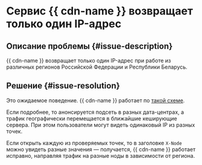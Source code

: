 # Сервис {{ cdn-name }} возвращает только один IP-адрес


## Описание проблемы {#issue-description}

{{ cdn-name }} возвращает только один IP-адрес при работе из различных регионов Российской Федерации и Республики Беларусь.

## Решение {#issue-resolution}

Это ожидаемое поведение. {{ cdn-name }} работает по [такой схеме](../../../cdn/concepts/index.md#kak-rabotaet-cdn). 

Если подробнее, то анонсируется подсеть в разных дата-центрах, а трафик географически перемещается в ближайшие кеширующие сервера. При этом пользователи могут видеть одинаковый IP из разных точек.

Если открыть каждую из проверяемых точек, то в заголовке `X-Node` можно увидеть разные значения — получается, {{ cdn-name }} работает исправно, направляя трафик на разные ноды в зависимости от региона.